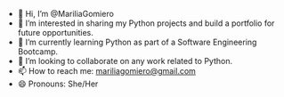 - 👋 Hi, I’m @MariliaGomiero
- 👀 I’m interested in sharing my Python projects and build a portfolio for future opportunities.
- 🌱 I’m currently learning Python as part of a Software Engineering Bootcamp.
- 💞️ I’m looking to collaborate on any work related to Python. 
- 📫 How to reach me: mariliagomiero@gmail.com
- 😄 Pronouns: She/Her

<!---
MariliaGomiero/MariliaGomiero is a ✨ special ✨ repository because its `README.md` (this file) appears on your GitHub profile.
You can click the Preview link to take a look at your changes.
--->
